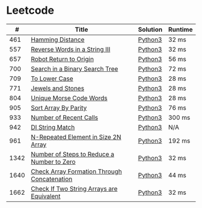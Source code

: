 # Leetcode

| # | Title | Solution | Runtime |
|---| ----- | -------- | ------- |
|461|[ Hamming Distance](https://leetcode.com/problems/hamming-distance/)|[Python3](./solutions/461.%20Hamming%20Distance.py)|32 ms|
|557|[ Reverse Words in a String III](https://leetcode.com/problems/reverse-words-in-a-string-iii/)|[Python3](./solutions/557.%20Reverse%20Words%20in%20a%20String%20III.py)|32 ms|
|657|[ Robot Return to Origin](https://leetcode.com/problems/robot-return-to-origin/)|[Python3](./solutions/657.%20Robot%20Return%20to%20Origin.py)|56 ms|
|700|[ Search in a Binary Search Tree](https://leetcode.com/problems/search-in-a-binary-search-tree/)|[Python3](./solutions/700.%20Search%20in%20a%20Binary%20Search%20Tree.py)|72 ms|
|709|[ To Lower Case](https://leetcode.com/problems/to-lower-case/)|[Python3](./solutions/709.%20To%20Lower%20Case.py)|28 ms|
|771|[ Jewels and Stones](https://leetcode.com/problems/jewels-and-stones/)|[Python3](./solutions/771.%20Jewels%20and%20Stones.py)|28 ms|
|804|[ Unique Morse Code Words](https://leetcode.com/problems/unique-morse-code-words/)|[Python3](./solutions/804.%20Unique%20Morse%20Code%20Words.py)|28 ms|
|905|[ Sort Array By Parity](https://leetcode.com/problems/sort-array-by-parity/)|[Python3](./solutions/905.%20Sort%20Array%20By%20Parity.py)|76 ms|
|933|[ Number of Recent Calls](https://leetcode.com/problems/number-of-recent-calls/)|[Python3](./solutions/933.%20Number%20of%20Recent%20Calls.py)|300 ms|
|942|[ DI String Match](https://leetcode.com/problems/di-string-match/)|[Python3](./solutions/942.%20DI%20String%20Match.py)|N/A|
|961|[ N-Repeated Element in Size 2N Array](https://leetcode.com/problems/n-repeated-element-in-size-2n-array/)|[Python3](./solutions/961.%20N-Repeated%20Element%20in%20Size%202N%20Array.py)|192 ms|
|1342|[ Number of Steps to Reduce a Number to Zero](https://leetcode.com/problems/number-of-steps-to-reduce-a-number-to-zero/)|[Python3](./solutions/1342.%20Number%20of%20Steps%20to%20Reduce%20a%20Number%20to%20Zero.py)|32 ms|
|1640|[ Check Array Formation Through Concatenation](https://leetcode.com/problems/check-array-formation-through-concatenation/)|[Python3](./solutions/1640.%20Check%20Array%20Formation%20Through%20Concatenation.py)|44 ms|
|1662|[ Check If Two String Arrays are Equivalent](https://leetcode.com/problems/check-if-two-string-arrays-are-equivalent/)|[Python3](./solutions/1662.%20Check%20If%20Two%20String%20Arrays%20are%20Equivalent.py)|32 ms|
